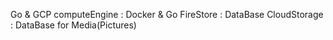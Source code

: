 Go & GCP
computeEngine : Docker & Go
FireStore     : DataBase
CloudStorage  : DataBase for Media(Pictures)
